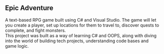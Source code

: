 Epic Adventure
-
A text-based RPG game built using C# and Visual Studio. The game will let you create a player, set up locations for them to travel to, discover quests to complete, and fight monsters.                                 
This project was built as a way of learning C# and OOPS, along with diving into the world of building tech projects, understanding code bases and game logic.                

